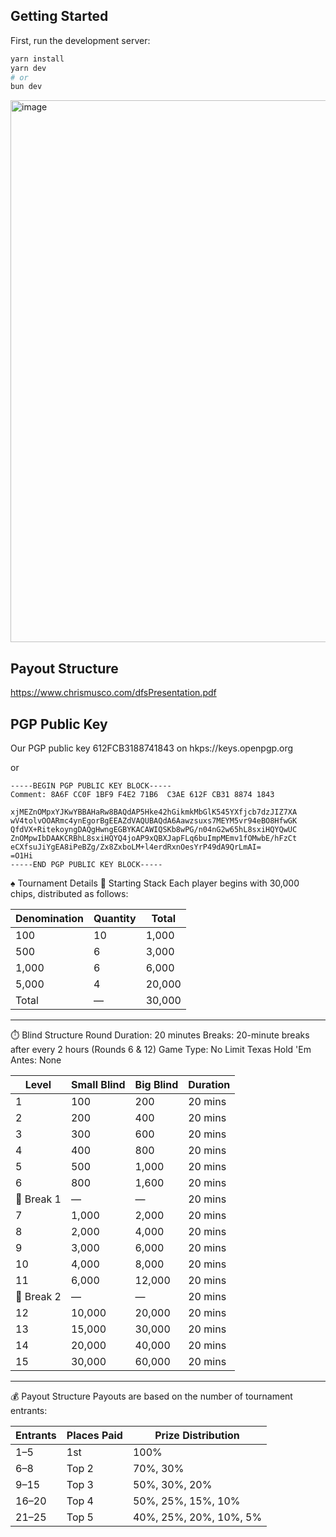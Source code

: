 ## Getting Started

First, run the development server:

```bash
yarn install
yarn dev
# or
bun dev
```

<img width="867" alt="image" src="https://github.com/bitcoinbrisbane/bitcoinpokertour/assets/8411406/452d4695-c59a-453f-85f1-3b126df9bf4e">

## Payout Structure
https://www.chrismusco.com/dfsPresentation.pdf

## PGP Public Key

Our PGP public key 612FCB3188741843 on hkps://keys.openpgp.org

or

```text
-----BEGIN PGP PUBLIC KEY BLOCK-----
Comment: 8A6F CC0F 1BF9 F4E2 71B6  C3AE 612F CB31 8874 1843

xjMEZnOMpxYJKwYBBAHaRw8BAQdAP5Hke42hGikmkMbGlK545YXfjcb7dzJIZ7XA
wV4tolvOOARmc4ynEgorBgEEAZdVAQUBAQdA6Aawzsuxs7MEYM5vr94eBO8HfwGK
QfdVX+RitekoyngDAQgHwngEGBYKACAWIQSKb8wPG/n04nG2w65hL8sxiHQYQwUC
ZnOMpwIbDAAKCRBhL8sxiHQYQ4joAP9xQBXJapFLq6buImpMEmv1fOMwbE/hFzCt
eCXfsuJiYgEA8iPeBZg/Zx8ZxboLM+l4erdRxnOesYrP49dA9QrLmAI=
=O1Hi
-----END PGP PUBLIC KEY BLOCK-----
```

♠️ Tournament Details
🎯 Starting Stack
Each player begins with 30,000 chips, distributed as follows:

| Denomination | Quantity | Total |
|--------------|----------|--------|
| 100          | 10       | 1,000  |
| 500          | 6        | 3,000  |
| 1,000        | 6        | 6,000  |
| 5,000        | 4        | 20,000 |
| Total    | —        | 30,000 |

---

⏱️ Blind Structure
Round Duration: 20 minutes
Breaks: 20-minute breaks after every 2 hours (Rounds 6 & 12)
Game Type: No Limit Texas Hold 'Em
Antes: None

| Level | Small Blind | Big Blind | Duration |
|-------|-------------|-----------|----------|
| 1     | 100         | 200       | 20 mins  |
| 2     | 200         | 400       | 20 mins  |
| 3     | 300         | 600       | 20 mins  |
| 4     | 400         | 800       | 20 mins  |
| 5     | 500         | 1,000     | 20 mins  |
| 6     | 800         | 1,600     | 20 mins  |
| 🧊 Break 1 | —           | —         | 20 mins  |
| 7     | 1,000       | 2,000     | 20 mins  |
| 8     | 2,000       | 4,000     | 20 mins  |
| 9     | 3,000       | 6,000     | 20 mins  |
| 10    | 4,000       | 8,000     | 20 mins  |
| 11    | 6,000       | 12,000    | 20 mins  |
| 🧊 Break 2 | —           | —         | 20 mins  |
| 12    | 10,000      | 20,000    | 20 mins  |
| 13    | 15,000      | 30,000    | 20 mins  |
| 14    | 20,000      | 40,000    | 20 mins  |
| 15    | 30,000      | 60,000    | 20 mins  |

---

💰 Payout Structure
Payouts are based on the number of tournament entrants:

| Entrants | Places Paid | Prize Distribution         |
|----------|-------------|----------------------------|
| 1–5      | 1st         | 100%                       |
| 6–8      | Top 2       | 70%, 30%                   |
| 9–15     | Top 3       | 50%, 30%, 20%              |
| 16–20    | Top 4       | 50%, 25%, 15%, 10%         |
| 21–25    | Top 5       | 40%, 25%, 20%, 10%, 5%     |
